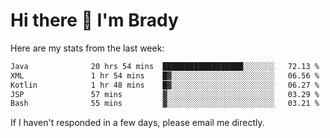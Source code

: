 # Hi there 👋 I'm Brady

Here are my stats from the last week:
<!--START_SECTION:waka-->

```txt
Java              20 hrs 54 mins  ██████████████████░░░░░░░   72.13 %
XML               1 hr 54 mins    █▓░░░░░░░░░░░░░░░░░░░░░░░   06.56 %
Kotlin            1 hr 48 mins    █▓░░░░░░░░░░░░░░░░░░░░░░░   06.27 %
JSP               57 mins         ▓░░░░░░░░░░░░░░░░░░░░░░░░   03.29 %
Bash              55 mins         ▓░░░░░░░░░░░░░░░░░░░░░░░░   03.21 %
```

<!--END_SECTION:waka-->

If I haven't responded in a few days, please email me directly. 

